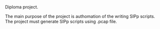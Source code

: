 Diploma project.

The main purpose of the project is authomation of the writing SIPp scripts.
The project must generate SIPp scripts using .pcap file.
